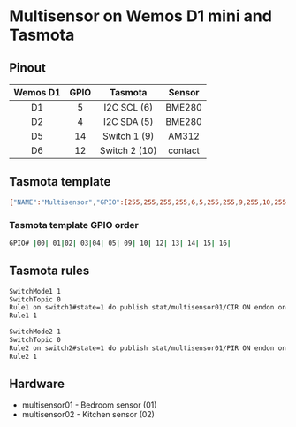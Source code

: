 # Multisensor on Wemos D1 mini and Tasmota

## Pinout

| Wemos D1 | GPIO |    Tasmota    | Sensor  |
| :------: | :--: | :-----------: | :-----: |
|    D1    |  5   |  I2C SCL (6)  | BME280  |
|    D2    |  4   |  I2C SDA (5)  | BME280  |
|    D5    |  14  | Switch 1 (9)  |  AM312  |
|    D6    |  12  | Switch 2 (10) | contact |

## Tasmota template

```bash
{"NAME":"Multisensor","GPIO":[255,255,255,255,6,5,255,255,9,255,10,255,255],"FLAG":1,"BASE":18}
```

### Tasmota template GPIO order

```bash
GPIO# |00| 01|02| 03|04| 05| 09| 10| 12| 13| 14| 15| 16|
```

## Tasmota rules

```bash
SwitchMode1 1
SwitchTopic 0
Rule1 on switch1#state=1 do publish stat/multisensor01/CIR ON endon on switch1#state=0 do publish stat/multisensor01/CIR OFF endon
Rule1 1

SwitchMode2 1
SwitchTopic 0
Rule2 on switch2#state=1 do publish stat/multisensor01/PIR ON endon on switch2#state=0 do publish stat/multisensor01/PIR OFF endon
Rule2 1
```

## Hardware

- multisensor01 - Bedroom sensor (01)
- multisensor02 - Kitchen sensor (02)
